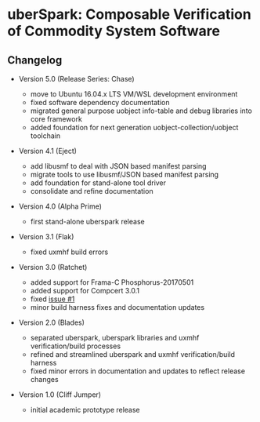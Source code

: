 # uberSpark: Composable Verification of Commodity System Software


## Changelog

* Version 5.0 (Release Series: Chase)
	* move to Ubuntu 16.04.x LTS VM/WSL development environment
	* fixed software dependency documentation
	* migrated general purpose uobject info-table and debug libraries into core framework
	* added foundation for next generation uobject-collection/uobject  toolchain
	
* Version 4.1 (Eject)
	* add libusmf to deal with JSON based manifest parsing
	* migrate tools to use libusmf/JSON based manifest parsing
	* add foundation for stand-alone tool driver
	* consolidate and refine documentation

* Version 4.0 (Alpha Prime)
	* first stand-alone uberspark release

* Version 3.1 (Flak)
	* fixed uxmhf build errors

* Version 3.0 (Ratchet)
	* added support for Frama-C Phosphorus-20170501
	* added support for Compcert 3.0.1
	* fixed [issue #1](https://github.com/hypcode/uberspark/issues/1)
	* minor build harness fixes and documentation updates

* Version 2.0 (Blades)
	* separated uberspark, uberspark libraries and uxmhf verification/build processes
	* refined and streamlined uberspark and uxmhf verification/build harness
	* fixed minor errors in documentation and updates to reflect release changes

* Version 1.0 (Cliff Jumper)
	* initial academic prototype release


